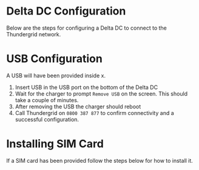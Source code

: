 # Delta DC Configuration
Below are the steps for configuring a Delta DC to connect to the Thundergrid network.

# USB Configuration
A USB will have been provided inside x.

1. Insert USB in the USB port on the bottom of the Delta DC
2. Wait for the charger to prompt `Remove USB` on the screen. This should take a couple of minutes.
3. After removing the USB the charger should reboot
4. Call Thundergrid on `0800 387 877` to confirm connectivity and a successful configuration.

# Installing SIM Card
If a SIM card has been provided follow the steps below for how to install it.
